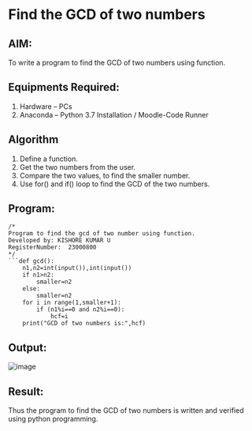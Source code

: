 # Find the GCD of two numbers

## AIM:
To write a program to find the GCD of two numbers using function.

## Equipments Required:
1. Hardware – PCs
2. Anaconda – Python 3.7 Installation / Moodle-Code Runner

## Algorithm
1. Define a function.
2. Get the two numbers from the user.
3. Compare the two values, to find the smaller number.
4. Use for() and if() loop to find the GCD of the two numbers.

## Program:
```
/*
Program to find the gcd of two number using function.
Developed by: KISHORE KUMAR U
RegisterNumber:  23000800
*/
```def gcd():
    n1,n2=int(input()),int(input())
    if n1>n2:
        smaller=n2
    else:
        smaller=n2
    for i in range(1,smaller+1):
        if (n1%i==0 and n2%i==0):
            hcf=i
    print("GCD of two numbers is:",hcf)
```

## Output:
![image](https://github.com/Kishorekumar22060/GCD-of-two-numbers/assets/141472136/70ad1ee6-0719-46e4-9a1f-c5b62e9abd77)



## Result:
Thus the program to find the GCD of two numbers is written and verified using python programming.
